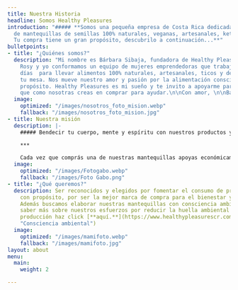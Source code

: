 ```yaml
---
title: Nuestra Historia
headline: Somos Healthy Pleasures
introduction: "##### **Somos una pequeña empresa de Costa Rica dedicada a la elaboración
  de mantequillas de semillas 100% naturales, veganas, artesanales, keto y sin azúcar.
  Tu compra tiene un gran propósito, descubrilo a continuación...**"
bulletpoints:
- title: "¿Quiénes somos?"
  description: "Mi nombre es Bárbara Sibaja, fundadora de Healthy Pleasures. Sioní,
    Rosy y yo conformamos un equipo de mujeres emprendedoras que trabajan todos los
    días  para llevar alimentos 100% naturales, artesanales, ticos y de calidad hasta
    tu mesa. Nos mueve nuestro amor y pasión por la alimentación consciente y con
    propósito. Healthy Pleasures es mi sueño y te invito a apoyarme para hacerlo crecer.Esperamos
    que como nosotras creas en comprar para ayudar.\n\nCon amor, \n\nBárbara.  "
  image:
    optimized: "/images/nosotros_foto_mision.webp"
    fallback: "/images/nosotros_foto_mision.jpg"
- title: Nuestra misión
  description: |-
    ##### Bendecir tu cuerpo, mente y espíritu con nuestros productos y donar el 10% de las ganancias a misioneros cristianos de Costa Rica.

    ***

    Cada vez que comprás una de nuestras mantequillas apoyas económicamente la labor de amor y servicio de misioneros cristianos costarricenses en diferentes partes del mundo. Conocé más sobre los misioneros que apoyas con cada una de tus compras con tan solo un [**click.**](https://www.healthypleasurescr.com/posts/comprar-con-prop%C3%B3sito/ "Compra con propósito")
  image:
    optimized: "/images/Fotogabo.webp"
    fallback: "/images/Foto Gabo.png"
- title: "¿Qué queremos?"
  description: Ser reconocidos y elegidos por fomentar el consumo de productos alimenticios
    con propósito, por ser la mejor marca de compra para el bienestar y para ayudar.
    Además buscamos elaborar nuestras mantequillas con consciencia ambiental, para
    saber más sobre nuestros esfuerzos por reducir la huella ambiental en nuestra
    producción haz click [**aquí.**](https://www.healthypleasurescr.com/posts/reduce-reuse-recyle/
    "Consciencia ambiental")
  image:
    optimized: "/images/mamifoto.webp"
    fallback: "/images/mamifoto.jpg"
layout: about
menu:
  main:
    weight: 2

---
```

